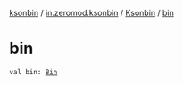 [ksonbin](../../index.md) / [in.zeromod.ksonbin](../index.md) / [Ksonbin](index.md) / [bin](./bin.md)

# bin

`val bin: `[`Bin`](../../in.zeromod.ksonbin.api/-bin/index.md)